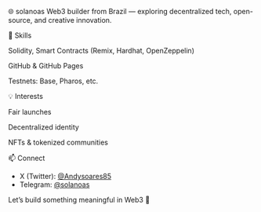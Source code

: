 🌐 solanoas
Web3 builder from Brazil — exploring decentralized tech, open-source, and creative innovation.

🔧 Skills

Solidity, Smart Contracts (Remix, Hardhat, OpenZeppelin)

GitHub & GitHub Pages

Testnets: Base, Pharos, etc.

💡 Interests

Fair launches

Decentralized identity

NFTs & tokenized communities

📫 Connect
- X (Twitter): [@Andysoares85](https://x.com/Andysoares85)  
- Telegram: [@solanoas](https://t.me/solanoas85)  

Let’s build something meaningful in Web3 🚀
